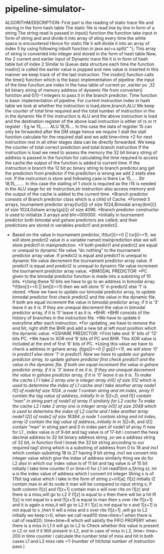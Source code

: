 pipeline-simulator-
===================
ALGORITHM/DISCRIPTION:
First part is the reading of static trace file and storing in the form
hash table
The static file is read line by line in form of a string
The string read is passed in input() function the function take input
in form of string and and divide it into array of sting every time the
white space is encountered
Hence for static file it will divide it into an array of index 5 by using
following inbuilt function in java asr=s.split(" ");
This array of string is converted into integer and stored in the form of
hash table
Now, the 2 current and earlier input of Dynamic trace file it is in form
of hash table but of index 2
Similar to Queue data structure each time the function insdin() is
called the earlier value is popped and new value is inserted in this
manner we keep track of of the last instruction.
The insdin() function calls the time() function which is the basic
implementation of pipeline .the input of the time function are index
in the hass table of current pc ,earlier pc ,32 bit binary string of
memory address of dynamic file from converter() function and 0/1/-1
integers to pass it in the branch predictor.
Time function is basic implementation of pipeline. For current
instruction index in hash table we look at whether the instruction is
load,store,branch,ALU
We keep the counter of total time required and the total number of
instruction in the in the dynamic file
If the instruction is ALU and the above instruction is load and the
destination register of the above load instruction is either of rs or rt
register :
Eg
lw 15,......
ALU 18,15....
In this case the data of register 15 can only be forwarded after the
DM stage hence we require 1 stall the stall function calculate for the
required stall and we add time=time +2 for next instruction rest in all
other stages data can be directly forwarded.
We keep the counter of total correct prediction and total branch
instruction
If the instruction is load we need to assess the memory the 32 bit
binary string of address is passed in the function for calculating the
time required to access the cache.the output of the function is added
to current time.
If the instruction is branch the 12 bit pc binary string to branch
predictor.ang get the prediction from predictor if the prediction is
wrong we add 2 stalls else not.
If the instruction is store and following case is there
Lw 15,.....
Str 18,15,.......
In this case the stalling of 1 clock is required as the r15 is needed in
the ALU stage for str instruction,str instruction also access memory
and the output of the cache is added to the current time.
*Branch predictor consists of Branch predictor class which is a child of Cache.
*Formed 3 arrays, tournament predictor array{tur[i]} of size 1024,Bimodal
array{bm[i]} of size 1024,Gshare array{gs[i]} of size 4096.
*Branch predictor constructor is used to initialize 3 arrays and bhr=000000.
*Initially in tournament predictor both bimodal and gshare predictors are called;
and their predictions are stored in variables predict1 and predict2.
* Based on the value in tournament predictor, if(tur[i]==0 || tur[i]==1), we will
store predict2 value in a variable named mainprediction else we will store
predict1 in mainprediction.
*If both predict1 and predict2 are equal or unequal to dynamic file value
“do nothing” to the tournament predictor array value. If predict2 is equal and
predict1 is unequal to dynamic file value decrement the tournament predictor array
value. If predict1 is equal and predict2 is unequal to dynamic file value
increment the tournament predictor array value.
*BIMODAL PREDICTOR:
*PC given to the bimodal predictor function is made into a substring of 10 bits.
*Using these 10 bits we have to go to an address in bimodal array.
*if(bm[i]==0 || bm[i]==1) then we will store ‘0’ in predict2 else ‘1’ is stored.
*Now we have to update our bimodal predictor array, to update bimodal predictor
first check predict2 and the value in the dynamic file. If both are equal
increment the value in bimodal predictor array, if it is ‘3’ leave it as it is. If
they are unequal decrement the value in bimodal predictor array, if it is ‘0’
leave it as it is.
*BHR:
*BHR consists of the history of branches in the instruction file.
*We have to update it everytime after each instruction.
*For updating ,we have to remove the end bit, right shift the BHR and add a new
bit at left most position which the dynamic value.
*GSHARE PREDICTOR:
*First take end ‘6’ bits of ‘12’ bits PC.
*We have to XOR end ‘6’ bits of PC and BHR. This XOR value is included at the end
of first ‘6’ bits of PC.
*Using this value we have to check a address in gshare array.
*if(gs[i]==0 || gs[i]==1), we will store ‘0’ in predict1 else store ‘1’ in
predict1.
*Now we have to update our gshare predictor array, to update gshare predictor
first check predict1 and the value in the dynamic file. If both are equal
increment the value in gshare predictor array, if it is ‘3’ leave it as it is. If
they are unequal decrement the value in gshare predictor array, if it is ‘0’ leave
it as it is.
To make the cache L1 I take 2 array one is integer array in1[] of size 512 which is used to
determine the index of L1 cache and I take another array node1 l1[] of node1of size 1024 ,a node 1
contain string and int index, array l1 contain the tag value of address,.initially In in 1[i]=2*i, and l1[]
contain “man” in string part of node1 of array l1
similarly for L2 cache
To make the cache L2 I take 2 array one is integer array in1[] of size 2048 which is used to
determine the index of L2 cache and I take another array node1 l2[] of node2 of size 16384 ,a node
1 contain string and int index, array l2 contain the tag value of address,.initially In in 1[i]=8*i, and
l2[] contain “man” in string part and 0 in index part of node1 of array l1
now for L1 ,
index value is of 9-bit and tag value is of 17-bit
i convert the hexa decimal address to 32 bit binary address string ,so we a address string of 32 bit, in
function find I break the 32 bit string according to our required tag1 string which is a substring of
address from 0 to 18 and ins1 which contain substring 18 to 27 having 9 bit string .ins1 we convert
into integer value which give the index of address
similarly thing we do for L2 also in which our index value is of 11 bit and tag value is of 15 bit
initially I take time counter 0
or time=0
for L1
int readl1(int a,String s);
int a is the index value of address which I convert int integer
String s is of 17bit tag value which I take in the form of string
z=in1[a];
l1[z]
initially l2 contain man in all its node it man will be compared to input string s;
if both colomn l1[z] and l1[z+1] contain man s will over rite on l1[z] and there is a miss,will go to L2
if l1[z] is equal to s then there will be a hit
ifl 1[z] is not equal to s and l1[z+1] is equal to man then s over rite l1[z+1] and it is again a miss,it
will go to L2
if l 1[z] is not equal to s and 1[z+1] is not equal to s ,then it will a miss and s over rite l1[z+1] ,will go
to L2
initially we keep t=0;
when we call readl1()
time=time+1
when there is call of readl2();
time=time+8
which will satisfy the FIFO PROPERY
when there is a miss in L1 it will go to L2 to Check whether this value is present in L2 or not if it Will
present in L2,
and in case of miss in L2, time= time+ 200 in time counter
i calculate the number total of miss and hit in both cases L1 and L2
miss rate =1-(number of hit/total number of instruction pass )
